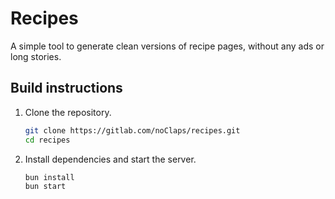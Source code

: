 # Recipes

A simple tool to generate clean versions of recipe pages, without any ads or long stories.

## Build instructions

1. Clone the repository.

   ```bash
   git clone https://gitlab.com/noClaps/recipes.git
   cd recipes
   ```

2. Install dependencies and start the server.

   ```bash
   bun install
   bun start
   ```
